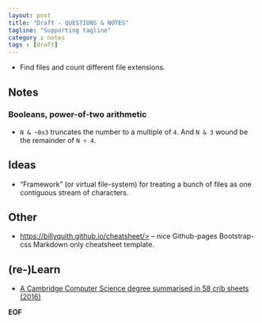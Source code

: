 ```yaml
---
layout: post
title: "Draft - QUESTIONS & NOTES"
tagline: "Supporting tagline"
category : notes
tags : [draft]
---
```



* Find files and count different file extensions.


## Notes

### Booleans, power-of-two arithmetic

* `N & ~0x3` truncates the number to a multiple of `4`.
  And `N & 3` wound be the remainder of `N ÷ 4`.


## Ideas

* “Framework” (or virtual file-system) for treating a bunch of files as one
  contiguous stream of characters.

## Other

* https://billyquith.github.io/cheatsheet/> – nice Github-pages Bootstrap-css Markdown only cheatsheet template.

## (re-)Learn

* [A Cambridge Computer Science degree summarised in 58 crib sheets (2016)](http://blog.omega-prime.co.uk/?p=204)

__EOF__

